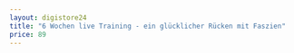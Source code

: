 ```yaml
---
layout: digistore24
title: "6 Wochen live Training - ein glücklicher Rücken mit Faszien"
price: 89
---
```

